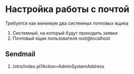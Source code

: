 # Настройка работы с почтой

Требуется как минимум два системных почтовых ящика
1. Системный, на который будут приходить заявки
2. Почтовый ящик пользователя root@localhost

## Sendmail


1. /otrs/index.pl?Action=AdminSystemAddress
